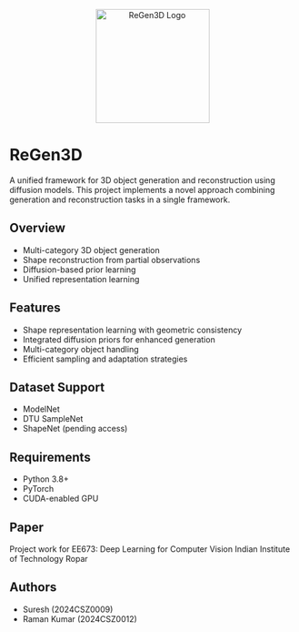 <p align="center">
  <img src="report/images/logo.png" alt="ReGen3D Logo" width="200"/>
</p>

# ReGen3D

A unified framework for 3D object generation and reconstruction using diffusion models. This project implements a novel approach combining generation and reconstruction tasks in a single framework.

## Overview

- Multi-category 3D object generation
- Shape reconstruction from partial observations
- Diffusion-based prior learning
- Unified representation learning

## Features

- Shape representation learning with geometric consistency
- Integrated diffusion priors for enhanced generation
- Multi-category object handling
- Efficient sampling and adaptation strategies

## Dataset Support

- ModelNet
- DTU SampleNet
- ShapeNet (pending access)

## Requirements

- Python 3.8+
- PyTorch
- CUDA-enabled GPU

## Paper

Project work for EE673: Deep Learning for Computer Vision
Indian Institute of Technology Ropar

## Authors

- Suresh (2024CSZ0009)
- Raman Kumar (2024CSZ0012)
